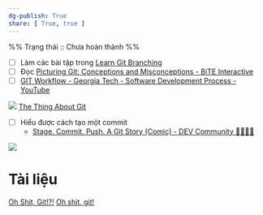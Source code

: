 ```yaml
---
dg-publish: True
share: [ True, true ]
---
```

%%
Trạng thái :: Chưa hoàn thành
%%
- [ ] Làm các bài tập trong [Learn Git Branching](https://learngitbranching.js.org/)
- [ ] Đọc  [Picturing Git: Conceptions and Misconceptions - BiTE Interactive](https://www.biteinteractive.com/picturing-git-conceptions-and-misconceptions/)
- [ ] [GIT Workflow - Georgia Tech - Software Development Process - YouTube](https://www.youtube.com/watch?v=3a2x1iJFJWc&t=53s)

![](https://res.cloudinary.com/practicaldev/image/fetch/s--WsP0wEBA--/c_imagga_scale,f_auto,fl_progressive,h_420,q_auto,w_1000/https://dev-to-uploads.s3.amazonaws.com/i/pvb1vbr5k5tirzqxhlp2.jpg) 
[The Thing About Git](https://tomayko.com/blog/2008/the-thing-about-git)

- [ ] Hiểu được cách tạo một commit 
	- [Stage. Commit. Push. A Git Story (Comic) - DEV Community 👩‍💻👨‍💻](https://dev.to/erikaheidi/stage-commit-push-a-git-story-comic-a37)


![](https://imgs.xkcd.com/comics/git_commit_2x.png) 

# Tài liệu
[Oh Shit, Git!?!](https://ohshitgit.com/)
[Oh shit, git!](https://wizardzines.com/zines/oh-shit-git/)